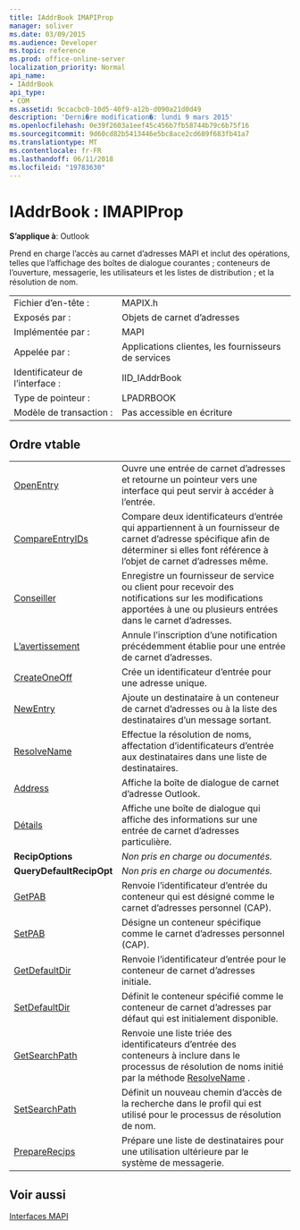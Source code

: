 ```yaml
---
title: IAddrBook IMAPIProp
manager: soliver
ms.date: 03/09/2015
ms.audience: Developer
ms.topic: reference
ms.prod: office-online-server
localization_priority: Normal
api_name:
- IAddrBook
api_type:
- COM
ms.assetid: 9ccacbc0-10d5-40f9-a12b-d090a21d0d49
description: 'Derni�re modification�: lundi 9 mars 2015'
ms.openlocfilehash: 0e39f2603a1eef45c456b7fb58744b79c6b75f16
ms.sourcegitcommit: 9d60cd82b5413446e5bc8ace2cd689f683fb41a7
ms.translationtype: MT
ms.contentlocale: fr-FR
ms.lasthandoff: 06/11/2018
ms.locfileid: "19783630"
---
```

# <a name="iaddrbook--imapiprop"></a>IAddrBook : IMAPIProp

  
  
**S’applique à**: Outlook 
  
Prend en charge l’accès au carnet d’adresses MAPI et inclut des opérations, telles que l’affichage des boîtes de dialogue courantes ; conteneurs de l’ouverture, messagerie, les utilisateurs et les listes de distribution ; et la résolution de nom.
  
|||
|:-----|:-----|
|Fichier d’en-tête :  <br/> |MAPIX.h  <br/> |
|Exposés par :  <br/> |Objets de carnet d’adresses  <br/> |
|Implémentée par :  <br/> |MAPI  <br/> |
|Appelée par :  <br/> |Applications clientes, les fournisseurs de services  <br/> |
|Identificateur de l’interface :  <br/> |IID_IAddrBook  <br/> |
|Type de pointeur :  <br/> |LPADRBOOK  <br/> |
|Modèle de transaction :  <br/> |Pas accessible en écriture  <br/> |
   
## <a name="vtable-order"></a>Ordre vtable

|||
|:-----|:-----|
|[OpenEntry](iaddrbook-openentry.md) <br/> |Ouvre une entrée de carnet d’adresses et retourne un pointeur vers une interface qui peut servir à accéder à l’entrée.  <br/> |
|[CompareEntryIDs](iaddrbook-compareentryids.md) <br/> |Compare deux identificateurs d’entrée qui appartiennent à un fournisseur de carnet d’adresse spécifique afin de déterminer si elles font référence à l’objet de carnet d’adresses même.  <br/> |
|[Conseiller](iaddrbook-advise.md) <br/> |Enregistre un fournisseur de service ou client pour recevoir des notifications sur les modifications apportées à une ou plusieurs entrées dans le carnet d’adresses.  <br/> |
|[L’avertissement](iaddrbook-unadvise.md) <br/> |Annule l’inscription d’une notification précédemment établie pour une entrée de carnet d’adresses.  <br/> |
|[CreateOneOff](iaddrbook-createoneoff.md) <br/> |Crée un identificateur d’entrée pour une adresse unique.  <br/> |
|[NewEntry](iaddrbook-newentry.md) <br/> |Ajoute un destinataire à un conteneur de carnet d’adresses ou à la liste des destinataires d’un message sortant.  <br/> |
|[ResolveName](iaddrbook-resolvename.md) <br/> |Effectue la résolution de noms, affectation d’identificateurs d’entrée aux destinataires dans une liste de destinataires.  <br/> |
|[Address](iaddrbook-address.md) <br/> |Affiche la boîte de dialogue de carnet d’adresse Outlook.  <br/> |
|[Détails](iaddrbook-details.md) <br/> |Affiche une boîte de dialogue qui affiche des informations sur une entrée de carnet d’adresses particulière.  <br/> |
|**RecipOptions** <br/> | *Non pris en charge ou documentés.*  <br/> |
|**QueryDefaultRecipOpt** <br/> | *Non pris en charge ou documentés.*  <br/> |
|[GetPAB](iaddrbook-getpab.md) <br/> |Renvoie l’identificateur d’entrée du conteneur qui est désigné comme le carnet d’adresses personnel (CAP).  <br/> |
|[SetPAB](iaddrbook-setpab.md) <br/> |Désigne un conteneur spécifique comme le carnet d’adresses personnel (CAP).  <br/> |
|[GetDefaultDir](iaddrbook-getdefaultdir.md) <br/> |Renvoie l’identificateur d’entrée pour le conteneur de carnet d’adresses initiale.  <br/> |
|[SetDefaultDir](iaddrbook-setdefaultdir.md) <br/> |Définit le conteneur spécifié comme le conteneur de carnet d’adresses par défaut qui est initialement disponible.  <br/> |
|[GetSearchPath](iaddrbook-getsearchpath.md) <br/> |Renvoie une liste triée des identificateurs d’entrée des conteneurs à inclure dans le processus de résolution de noms initié par la méthode [ResolveName](iaddrbook-resolvename.md) .  <br/> |
|[SetSearchPath](iaddrbook-setsearchpath.md) <br/> |Définit un nouveau chemin d’accès de la recherche dans le profil qui est utilisé pour le processus de résolution de nom.  <br/> |
|[PrepareRecips](iaddrbook-preparerecips.md) <br/> |Prépare une liste de destinataires pour une utilisation ultérieure par le système de messagerie.  <br/> |
   
## <a name="see-also"></a>Voir aussi



[Interfaces MAPI](mapi-interfaces.md)

